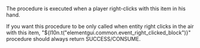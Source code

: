 The procedure is executed when a player right-clicks with this item in his hand.

If you want this procedure to be only called when entity right clicks in the air with this item, "${l10n.t("elementgui.common.event_right_clicked_block")}" procedure should always return SUCCESS/CONSUME.